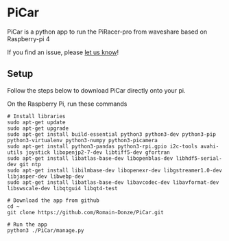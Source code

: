 # PiCar

PiCar is a python app to run the PiRacer-pro from waveshare based on Raspberry-pi 4

If you find an issue, please [let us know](../..//issues)!

## Setup

Follow the steps below to download PiCar directly onto your pi.

On the Raspberry Pi, run these commands

    # Install libraries
    sudo apt-get update
    sudo apt-get upgrade
    sudo apt-get install build-essential python3 python3-dev python3-pip python3-virtualenv python3-numpy python3-picamera 
    sudo apt-get install python3-pandas python3-rpi.gpio i2c-tools avahi-utils joystick libopenjp2-7-dev libtiff5-dev gfortran 
    sudo apt-get install libatlas-base-dev libopenblas-dev libhdf5-serial-dev git ntp
    sudo apt-get install libilmbase-dev libopenexr-dev libgstreamer1.0-dev libjasper-dev libwebp-dev 
    sudo apt-get install libatlas-base-dev libavcodec-dev libavformat-dev libswscale-dev libqtgui4 libqt4-test
    
    # Download the app from github
    cd ~
    git clone https://github.com/Romain-Donze/PiCar.git
    
    # Run the app
    python3 ./PiCar/manage.py
